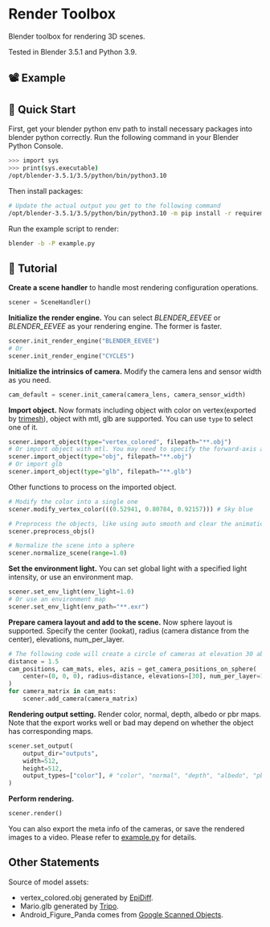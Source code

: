 # Render Toolbox
Blender toolbox for rendering 3D scenes.

Tested in Blender 3.5.1 and Python 3.9.

## 📽️ Example

## 🔨 Quick Start
First, get your blender python env path to install necessary packages into blender python correctly. Run the following command in your Blender Python Console.
```Bash
>>> import sys
>>> print(sys.executable)
/opt/blender-3.5.1/3.5/python/bin/python3.10
```

Then install packages:
```Bash
# Update the actual output you get to the following command 
/opt/blender-3.5.1/3.5/python/bin/python3.10 -m pip install -r requirements.txt
```

Run the example script to render:
```Bash
blender -b -P example.py
```

## 📖 Tutorial

**Create a scene handler** to handle most rendering configuration operations.
```Python
scener = SceneHandler()
```

**Initialize the render engine.**
You can select *BLENDER_EEVEE* or *BLENDER_EEVEE* as your rendering engine. The former is faster.
```Python
scener.init_render_engine("BLENDER_EEVEE")
# Or
scener.init_render_engine("CYCLES")
```

**Initialize the intrinsics of camera.**
Modify the camera lens and sensor width as you need.
```Python
cam_default = scener.init_camera(camera_lens, camera_sensor_width)
```

**Import object.**
Now formats including object with color on vertex(exported by [trimesh](https://github.com/mikedh/trimesh)), object with mtl, glb are supported. You can use `type` to select one of it.
```Python
scener.import_object(type="vertex_colored", filepath="**.obj")
# Or import object with mtl. You may need to specify the forward-axis and up-axis, with "Y" and "Z" are default values.
scener.import_object(type="obj", filepath="**.obj")
# Or import glb
scener.import_object(type="glb", filepath="**.glb")
```

Other functions to process on the imported object.
```Python
# Modify the color into a single one
scener.modify_vertex_color(((0.52941, 0.80784, 0.92157))) # Sky blue

# Preprocess the objects, like using auto smooth and clear the animation
scener.preprocess_objs()

# Normalize the scene into a sphere
scener.normalize_scene(range=1.0)
```

**Set the environment light.**
You can set global light with a specified light intensity, or use an environment map.
```Python
scener.set_env_light(env_light=1.0)
# Or use an environment map
scener.set_env_light(env_path="**.exr")
```

**Prepare camera layout and add to the scene.**
Now sphere layout is supported. Specify the center (lookat), radius (camera distance from the center), elevations, num_per_layer.
```Python
# The following code will create a circle of cameras at elevation 30 above the object.
distance = 1.5
cam_positions, cam_mats, eles, azis = get_camera_positions_on_sphere(
    center=(0, 0, 0), radius=distance, elevations=[30], num_per_layer=120
)
for camera_matrix in cam_mats:
    scener.add_camera(camera_matrix)
```

**Rendering output setting.**
Render color, normal, depth, albedo or pbr maps. Note that the export works well or bad may depend on whether the object has corresponding maps.
```Python
scener.set_output(
    output_dir="outputs",
    width=512,
    height=512,
    output_types=["color"], # "color", "normal", "depth", "albedo", "pbr"
)
```

**Perform rendering.**
```Python
scener.render()
```

You can also export the meta info of the cameras, or save the rendered images to a video. Please refer to [example.py](example.py) for details.

## Other Statements
Source of model assets:
- vertex_colored.obj generated by [EpiDiff](https://huanngzh.github.io/EpiDiff/).
- Mario.glb generated by [Tripo](https://www.tripo3d.ai/).
- Android_Figure_Panda comes from [Google Scanned Objects](https://app.gazebosim.org/GoogleResearch/fuel/collections/Scanned%20Objects%20by%20Google%20Research).
